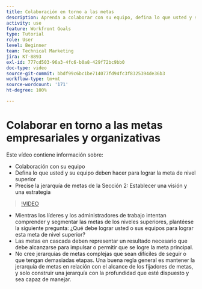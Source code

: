 ```yaml
---
title: Colaboración en torno a las metas
description: Aprenda a colaborar con su equipo, defina lo que usted y su equipo deben hacer para lograr la meta de nivel superior y precise la jerarquía de metas.
activity: use
feature: Workfront Goals
type: Tutorial
role: User
level: Beginner
team: Technical Marketing
jira: KT-8893
exl-id: 777cd503-96a3-4fc6-b0a8-429f72bc9bb0
doc-type: video
source-git-commit: bbdf99c6bc1be714077fd94fc3f8325394de36b3
workflow-type: tm+mt
source-wordcount: '171'
ht-degree: 100%

---
```


# Colaborar en torno a las metas empresariales y organizativas

Este vídeo contiene información sobre:

* Colaboración con su equipo
* Defina lo que usted y su equipo deben hacer para lograr la meta de nivel superior
* Precise la jerarquía de metas de la Sección 2: Establecer una visión y una estrategia

>[!VIDEO](https://video.tv.adobe.com/v/3416014/?quality=12&learn=on&enablevpops=1&captions=spa)

<!--
Pro-tips graphic
-->

* Mientras los líderes y los administradores de trabajo intentan comprender y segmentar las metas de los niveles superiores, plantéese la siguiente pregunta: ¿Qué debe lograr usted o sus equipos para lograr esta meta de nivel superior?
* Las metas en cascada deben representar un resultado necesario que debe alcanzarse para impulsar o permitir que se logre la meta principal.
* No cree jerarquías de metas complejas que sean difíciles de seguir o que tengan demasiadas etapas. Una buena regla general es mantener la jerarquía de metas en relación con el alcance de los fijadores de metas, y solo construir una jerarquía con la profundidad que esté dispuesto y sea capaz de manejar.
